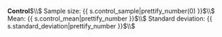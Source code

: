 **Control**$\\$
Sample size: {{ s.control_sample|prettify_number(0) }}$\\$
Mean: {{ s.control_mean|prettify_number }}$\\$
Standard deviation: {{ s.standard_deviation|prettify_number }}$\\$
